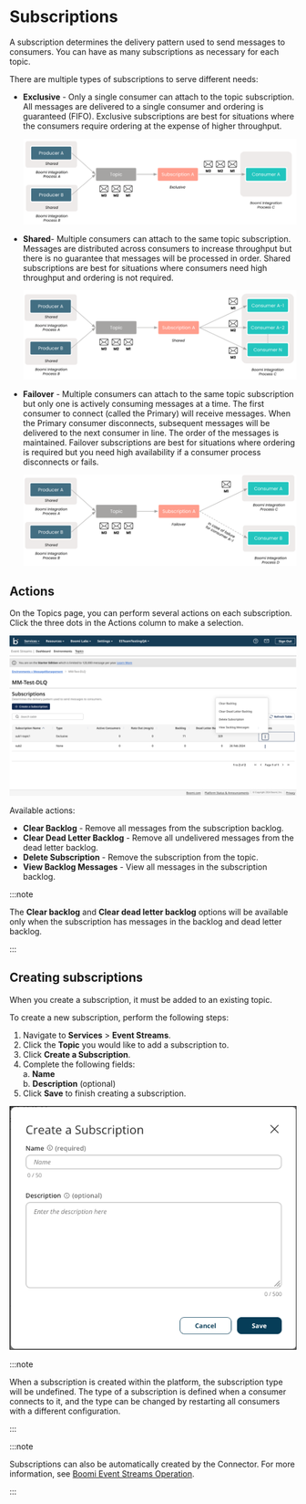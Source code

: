 # Subscriptions

<head>
  <meta name="guidename" content="Event Streams"/>
  <meta name="context" content="GUID-7e2cc68b-217c-49ec-ad25-6b6f9426b3f8"/>
</head>


A subscription determines the delivery pattern used to send messages to consumers. You can have as many subscriptions as necessary for each topic.

There are multiple types of subscriptions to serve different needs:

- **Exclusive** - Only a single consumer can attach to the topic subscription. All messages are delivered to a single consumer and ordering is guaranteed \(FIFO\). Exclusive subscriptions are best for situations where the consumers require ordering at the expense of higher throughput.

    ![](./images/img-es-exclusive_sub_4c7633bb-b431-4ff3-8025-8efb1705a3b8.png)

- **Shared**- Multiple consumers can attach to the same topic subscription. Messages are distributed across consumers to increase throughput but there is no guarantee that messages will be processed in order. Shared subscriptions are best for situations where consumers need high throughput and ordering is not required.

    ![](./images/img-es-shared_sub_c3c114c9-5ed3-42c6-91ff-bc7915d64ff0.png)

- **Failover** - Multiple consumers can attach to the same topic subscription but only one is actively consuming messages at a time. The first consumer to connect \(called the Primary\) will receive messages. When the Primary consumer disconnects, subsequent messages will be delivered to the next consumer in line. The order of the messages is maintained. Failover subscriptions are best for situations where ordering is required but you need high availability if a consumer process disconnects or fails.

    ![](./images/img-es-failover_sub_d443b212-3f56-48ea-8abe-bfc91efee0e9.png)


## Actions

On the Topics page, you can perform several actions on each subscription. Click the three dots in the Actions column to make a selection.

![](./images/img-es-subscription_topics_screenshot_666ea606-a8b5-4d92-872c-6f3159bf80e7.png)

Available actions:

- **Clear Backlog** - Remove all messages from the subscription backlog.
- **Clear Dead Letter Backlog** - Remove all undelivered messages from the dead letter backlog.
- **Delete Subscription** - Remove the subscription from the topic.
- **View Backlog Messages** - View all messages in the subscription backlog.

:::note

The **Clear backlog** and **Clear dead letter backlog** options will be available only when the subscription has messages in the backlog and dead letter backlog.

:::

## Creating subscriptions

When you create a subscription, it must be added to an existing topic.

To create a new subscription, perform the following steps:

1. Navigate to **Services** \> **Event Streams**.
2. Click the **Topic** you would like to add a subscription to.
3. Click **Create a Subscription**.
4. Complete the following fields:<br />
    a. **Name** <br />
    b. **Description** \(optional\)
5. Click **Save** to finish creating a subscription.

![](./images/img-es-create_sub_40ba20c2-a955-4fa3-b3b1-82a0650f587c.png)

:::note

When a subscription is created within the platform, the subscription type will be undefined. The type of a subscription is defined when a consumer connects to it, and the type can be changed by restarting all consumers with a different configuration.

:::

:::note

Subscriptions can also be automatically created by the Connector. For more information, see [Boomi Event Streams Operation](/docs/Atomsphere/Event%20Streams/es-event_streams_operation_c4a09f7a-17fb-4212-8955-dd561a3fb121.md).

:::